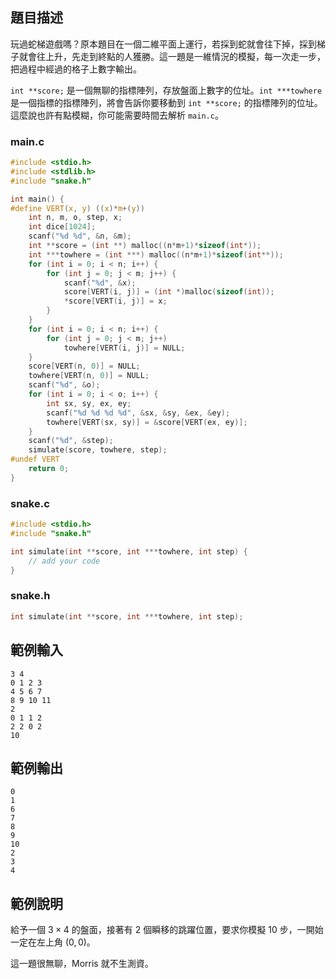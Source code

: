 ## 題目描述 ##

玩過蛇梯遊戲嗎？原本題目在一個二維平面上運行，若採到蛇就會往下掉，採到梯子就會往上升，先走到終點的人獲勝。這一題是一維情況的模擬，每一次走一步，把過程中經過的格子上數字輸出。

`int **score;` 是一個無聊的指標陣列，存放盤面上數字的位址。`int ***towhere` 是一個指標的指標陣列，將會告訴你要移動到 `int **score;` 的指標陣列的位址。這麼說也許有點模糊，你可能需要時間去解析 `main.c`。

### main.c ###

```c
#include <stdio.h>
#include <stdlib.h>
#include "snake.h"

int main() {
#define VERT(x, y) ((x)*m+(y))
	int n, m, o, step, x;
	int dice[1024];
	scanf("%d %d", &n, &m);
	int **score = (int **) malloc((n*m+1)*sizeof(int*));
	int ***towhere = (int ***) malloc((n*m+1)*sizeof(int**));
	for (int i = 0; i < n; i++) {
		for (int j = 0; j < m; j++) {
			scanf("%d", &x);
			score[VERT(i, j)] = (int *)malloc(sizeof(int));
			*score[VERT(i, j)] = x;
		}
	}
	for (int i = 0; i < n; i++) {
		for (int j = 0; j < m; j++)
			towhere[VERT(i, j)] = NULL;
	}
	score[VERT(n, 0)] = NULL;
	towhere[VERT(n, 0)] = NULL;
	scanf("%d", &o);
	for (int i = 0; i < o; i++) {
		int sx, sy, ex, ey;
		scanf("%d %d %d %d", &sx, &sy, &ex, &ey);
		towhere[VERT(sx, sy)] = &score[VERT(ex, ey)];
	}
	scanf("%d", &step);
	simulate(score, towhere, step);
#undef VERT
	return 0;
}
```

### snake.c ###

```c
#include <stdio.h>
#include "snake.h"

int simulate(int **score, int ***towhere, int step) {
	// add your code
}
```

### snake.h ###

```c
int simulate(int **score, int ***towhere, int step);
```

## 範例輸入 ##
```
3 4
0 1 2 3
4 5 6 7
8 9 10 11
2
0 1 1 2
2 2 0 2
10
```

## 範例輸出 ##
```
0
1
6
7
8
9
10
2
3
4
```

## 範例說明 ##

給予一個 $3 \times 4$ 的盤面，接著有 2 個瞬移的跳躍位置，要求你模擬 10 步，一開始一定在左上角 $(0, 0)$。

這一題很無聊，Morris 就不生測資。